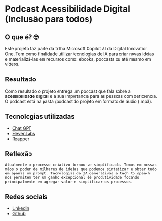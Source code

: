 # Podcast Acessibilidade Digital (Inclusão para todos)

## O que é? 🤓

Este projeto faz parte da trilha Microsoft Copilot AI da Digital Innovation One. Tem como finalidade utilizar tecnologias de IA para criar novas ideias e materializá-las em recursos como: ebooks, podcasts ou até mesmo em vídeos.

## Resultado

Como resultado o projeto entrega um podcast que fala sobre a **acessibilidade digital** e a sua importância para as pessoas com deficiência. O podcast está na pasta /podcast do projeto em formato de áudio (.mp3).

## Tecnologias utilizadas

* [Chat GPT](https://chat.openai.com)
* [ElevenLabs](https://elevenlabs.io/)
* Reapper

## Reflexão

    Atualmente o processo criativo tornou-se simplificado. Temos em nossas mãos o poder de milhares de ideias que podemos sintetizar e obter tudo em apenas um prompt. Tecnologias de IA generativas e tech to speech nos permitem ter um ganho excepcional de produtividade focando principalmente em agregar valor e simplificar os processos.

## Redes sociais

* [Linkedin](https://linkedin.com/gfernandessantos)
* [Github](https://github.com/gfsantos2)
